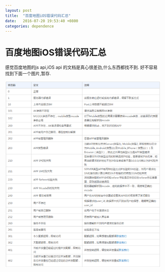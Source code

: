 ```yaml
---
layout: post
title:  "百度地图iOS错误代码汇总"
date:   2016-07-20 19:53:40 +0800
categories: dependence
---
```

# 百度地图iOS错误代码汇总

感觉百度地图的js api,iOS api 的文档是真心很差劲,什么东西都找不到.
好不容易找到下面一个图片,暂存.

![Alt text](img/baidu_map_ios_error_code.png "Optional title")